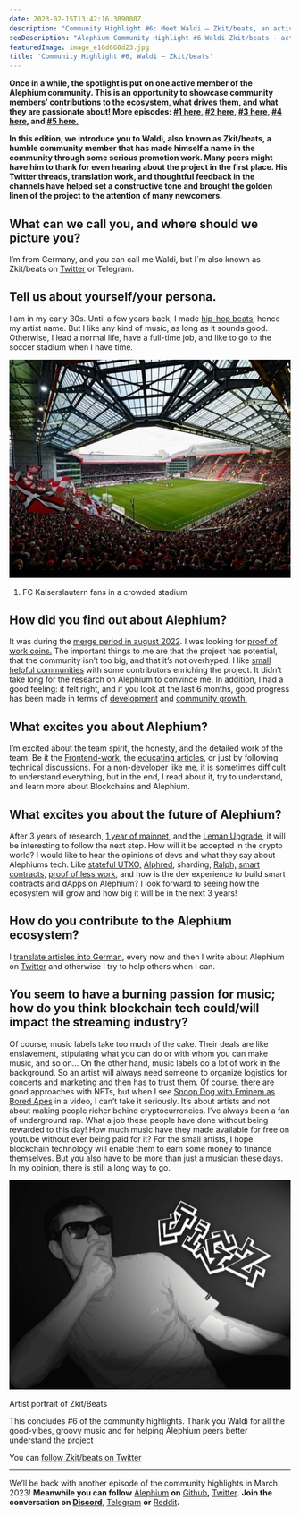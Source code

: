 ```yaml
---
date: 2023-02-15T13:42:16.309000Z
description: "Community Highlight #6: Meet Waldi — Zkit/beats, an active member of the Alephium community showcasing their contributions, passion, and dedication to the ecosystem."
seoDescription: "Alephium Community Highlight #6 Waldi Zkit/beats - active community member showcase. Contributions, passion, and dedication to blockchain ecosystem."
featuredImage: image_e16d660d23.jpg
title: 'Community Highlight #6, Waldi — Zkit/beats'
---
```


**Once in a while, the spotlight is put on one active member of the Alephium community. This is an opportunity to showcase community members’ contributions to the ecosystem, what drives them, and what they are passionate about! More episodes: [#1 here](/news/post/community-highlight-wilhelm-k-llstr-m-aka-oracleuggla-81d3938c5692), [#2 here](/news/post/community-highlight-2-cgi-bin-c102cc106f19), [#3 here](/news/post/community-highlight-3-digdug-48a7ec868504), [#4 here](/news/post/community-highlight-4-montail-e24fd88882a0), and [#5 here.](/news/post/community-highlight-5-txn-71c4fd76ffe8)**

**In this edition, we introduce you to Waldi, also known as Zkit/beats, a humble community member that has made himself a name in the community through some serious promotion work. Many peers might have him to thank for even hearing about the project in the first place. His Twitter threads, translation work, and thoughtful feedback in the channels have helped set a constructive tone and brought the golden linen of the project to the attention of many newcomers.**

## What can we call you, and where should we picture you?

I’m from Germany, and you can call me Waldi, but I´m also known as Zkit/beats on [Twitter](https://twitter.com/zkitbeats/) or Telegram.

## Tell us about yourself/your persona.

I am in my early 30s. Until a few years back, I made [hip-hop beats](https://www.youtube.com/watch?v=5C3OZROCxTM), hence my artist name. But I like any kind of music, as long as it sounds good. Otherwise, I lead a normal life, have a full-time job, and like to go to the soccer stadium when I have time.

![](image_7fdf0bab3c.jpg)

1. FC Kaiserslautern fans in a crowded stadium

## How did you find out about Alephium?

It was during the [merge period in august 2022](https://coinmarketcap.com/alexandria/article/ethereum-s-merge-to-happen-in-august-says-core-dev). I was looking for [proof of work coins.](https://docs.alephium.org/glossary/#proof-of-less-work-or-polw) The important things to me are that the project has potential, that the community isn’t too big, and that it’s not overhyped. I like [small helpful communities](/discord) with some contributors enriching the project. It didn’t take long for the research on Alephium to convince me. In addition, I had a good feeling: it felt right, and if you look at the last 6 months, good progress has been made in terms of [development](https://twitter.com/alephium/status/1608102725333417985) and [community growth.](/news/post/one-year-of-community-contributions-b3142b243e3e)

## What excites you about Alephium?

I’m excited about the team spirit, the honesty, and the detailed work of the team. Be it the [Frontend-work](/news/post/the-front-end-leman-upgrade-948a98a3e2d), the [educating articles](/news/post/an-introduction-to-the-stateful-utxo-model-8de3b0f76749), or just by following technical discussions. For a non-developer like me, it is sometimes difficult to understand everything, but in the end, I read about it, try to understand, and learn more about Blockchains and Alephium.

## What excites you about the future of Alephium?

After 3 years of research, [1 year of mainnet](/news/post/one-year-of-mainnet-b7ed5d3024ee), and the [Leman Upgrade](/news/post/announcing-the-leman-network-upgrade-c01a81e65f0e), it will be interesting to follow the next step. How will it be accepted in the crypto world? I would like to hear the opinions of devs and what they say about Alephiums tech. Like [stateful UTXO,](/news/post/an-introduction-to-the-stateful-utxo-model-8de3b0f76749) [Alphred](/news/post/meet-alphred-a-virtual-machine-like-no-others-85ce86540025), sharding, [Ralph,](https://docs.alephium.org/ralph/getting-started) [smart contracts,](https://docs.alephium.org/dapps/getting-started) [proof of less work](/news/post/tech-talk-1-proof-of-less-work-ama-3d5afbf78c71), and how is the dev experience to build smart contracts and dApps on Alephium? I look forward to seeing how the ecosystem will grow and how big it will be in the next 3 years!

## How do you contribute to the Alephium ecosystem?

I [translate articles into German,](https://medium.com/@waldialephium/das-leman-upgrade-2-293b62c7ee39) every now and then I write about Alephium on [Twitter](https://twitter.com/zkitbeats/status/1618584240488329225) and otherwise I try to help others when I can.

## You seem to have a burning passion for music; how do you think blockchain tech could/will impact the streaming industry?

Of course, music labels take too much of the cake. Their deals are like enslavement, stipulating what you can do or with whom you can make music, and so on… On the other hand, music labels do a lot of work in the background. So an artist will always need someone to organize logistics for concerts and marketing and then has to trust them. Of course, there are good approaches with NFTs, but when I see [Snoop Dog with Eminem as Bored Apes](https://www.youtube.com/watch?v=RjrA-slMoZ4) in a video, I can’t take it seriously. It’s about artists and not about making people richer behind cryptocurrencies. I’ve always been a fan of underground rap. What a job these people have done without being rewarded to this day! How much music have they made available for free on youtube without ever being paid for it? For the small artists, I hope blockchain technology will enable them to earn some money to finance themselves. But you also have to be more than just a musician these days. In my opinion, there is still a long way to go.

![](image_d0f265fbca.jpg)

Artist portrait of Zkit/Beats

This concludes \#6 of the community highlights. Thank you Waldi for all the good-vibes, groovy music and for helping Alephium peers better understand the project

You can [follow Zkit/beats on Twitter](https://twitter.com/zkitbeats/)

---

We’ll be back with another episode of the community highlights in March 2023! **Meanwhile you can follow** [Alephium](/) **on** [Github](https://github.com/alephium/)**,** [Twitter](https://twitter.com/alephium)**. Join the conversation on [Discord](/discord)**, [Telegram](https://t.me/alephiumgroup) **or** [Reddit](https://www.reddit.com/r/alephium)**.**
